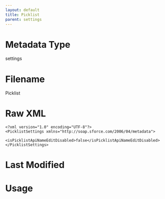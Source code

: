 ```yaml
---
layout: default
title: Picklist
parent: settings
---
```

# Metadata Type
settings


# Filename 
Picklist


# Raw XML
```
<?xml version="1.0" encoding="UTF-8"?>
<PicklistSettings xmlns="http://soap.sforce.com/2006/04/metadata">
    <isPicklistApiNameEditDisabled>false</isPicklistApiNameEditDisabled>
</PicklistSettings>
```


# Last Modified


# Usage
